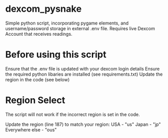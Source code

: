 # dexcom_pysnake
Simple python script, incorporating pygame elements, and username/password storage in external .env file. Requires live Dexcom Account that receives readings.

# Before using this script
Ensure that the .env file is updated with your dexcom login details
Ensure the required python libaries are installed (see requirements.txt)
Update the region in the code (see below)

# Region Select
The script will not work if the incorrect region is set in the code.

Update the region (line 187) to match your region:
  USA - "us"
  Japan - "jp"
  Everywhere else - "ous"
